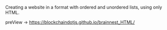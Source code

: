 Creating a website in a format with ordered and unordered lists, using only HTML.

preView -> https://blockchaindotjs.github.io/brainnest_HTML/
